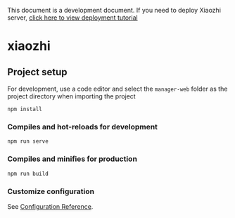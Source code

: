 This document is a development document. If you need to deploy Xiaozhi server, [click here to view deployment tutorial](../../README.md#deployment-documentation)

# xiaozhi

## Project setup

For development, use a code editor and select the `manager-web` folder as the project directory when importing the project

```
npm install
```

### Compiles and hot-reloads for development

```
npm run serve
```

### Compiles and minifies for production

```
npm run build
```

### Customize configuration

See [Configuration Reference](https://cli.vuejs.org/config/).
